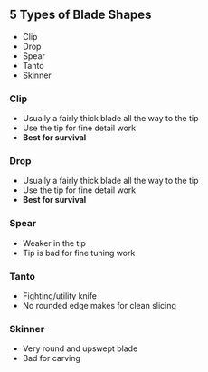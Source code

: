 ## 5 Types of Blade Shapes
* Clip
* Drop
* Spear
* Tanto
* Skinner

### Clip
* Usually a fairly thick blade all the way to the tip
* Use the tip for fine detail work
* __Best for survival__

### Drop
* Usually a fairly thick blade all the way to the tip
* Use the tip for fine detail work
* __Best for survival__

### Spear
* Weaker in the tip
* Tip is bad for fine tuning work

### Tanto
* Fighting/utility knife
* No rounded edge makes for clean slicing

### Skinner
* Very round and upswept blade
* Bad for carving